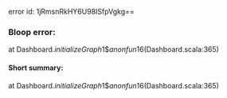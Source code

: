 error id: 1jRmsnRkHY6U98ISfpVgkg==
### Bloop error:

at Dashboard$.initializeGraph$1$$anonfun$16(Dashboard.scala:365)
#### Short summary: 

at Dashboard$.initializeGraph$1$$anonfun$16(Dashboard.scala:365)